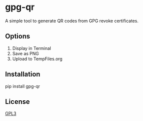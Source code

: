 # gpg-qr

A simple tool to generate QR codes from GPG revoke certificates.

## Options ##
1. Display in Terminal
2. Save as PNG
3. Upload to TempFiles.org

## Installation ##
pip install gpg-qr

## License ##
[GPL3]()
